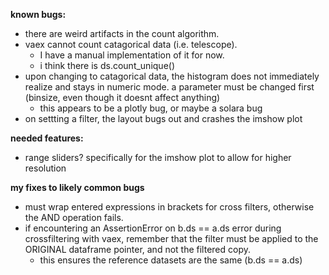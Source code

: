**known bugs:**
  - there are weird artifacts in the count algorithm.
  - vaex cannot count catagorical data (i.e. telescope). 
    - I have a manual implementation of it for now.
    - i think there is ds.count_unique()
  - upon changing to catagorical data, the histogram does not immediately realize and stays in numeric mode. a parameter must be changed first (binsize, even though it doesnt affect anything)
    - this appears to be a plotly bug, or maybe a solara bug
  - on settting a filter, the layout bugs out and crashes the imshow plot

**needed features:**
  - range sliders? specifically for the imshow plot to allow for higher resolution

**my fixes to likely common bugs**
  - must wrap entered expressions in brackets for cross filters, otherwise the AND operation fails.
  - if encountering an AssertionError on b.ds == a.ds error during crossfiltering with vaex, remember that the filter must be applied to the ORIGINAL dataframe pointer, and not the filtered copy.
    - this ensures the reference datasets are the same (b.ds == a.ds)
